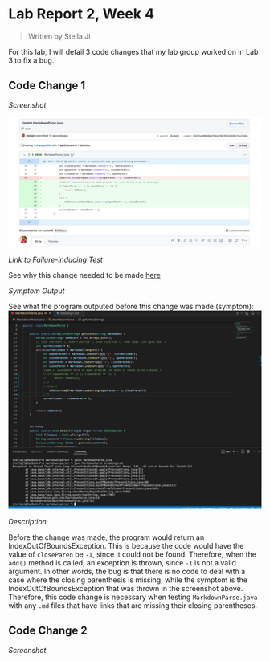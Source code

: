 # Lab Report 2, Week 4

> Written by Stella Ji

For this lab, I will detail 3 code changes that my lab group worked on in Lab 3 to fix a bug.

## Code Change 1

*Screenshot*

![Image](https://github.com/stellaji/cse15l-lab-reports/blob/main/code%20change%201%20ss.png?raw=true)

*Link to Failure-inducing Test*

See why this change needed to be made [here](https://github.com/stellaji/markdown-parser/blob/main/breaking1.md)

*Symptom Output*

See what the program outputed before this change was made (symptom):
![Image](https://github.com/stellaji/cse15l-lab-reports/blob/main/symptom%201%20ss.png?raw=true)

*Description*

Before the change was made, the program would return an IndexOutOfBoundsException. This is because the code would have the value of `closeParen` be `-1`, since it could not be found. Therefore, when the `add()` method is called, an exception is thrown, since `-1` is not a valid argument. In other words, the bug is that there is no code to deal with a case where the closing parenthesis is missing, while the symptom is the IndexOutOfBoundsException that was thrown in the screenshot above. Therefore, this code change is necessary when testing `MarkdownParse.java` with any `.md` files that have links that are missing their closing parentheses.

## Code Change 2

*Screenshot*
